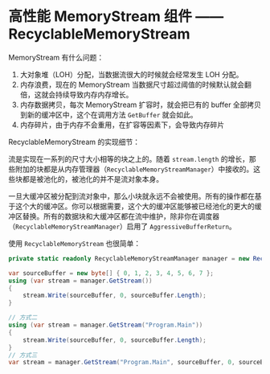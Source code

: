 # 高性能 MemoryStream 组件 —— RecyclableMemoryStream

MemoryStream 有什么问题：

1. 大对象堆（LOH）分配，当数据流很大的时候就会经常发生 LOH 分配。
2. 内存浪费，现在的 MemoryStream 当数据尺寸超过阈值的时候默认就会翻倍，这就会持续导致内存内存增长。
3. 内存数据拷贝，每次 MemoryStream 扩容时，就会把已有的 buffer 全部拷贝到新的缓冲区中，这个在调用方法 `GetBuffer` 就会如此。
4. 内存碎片，由于内存不会重用，在扩容等因素下，会导致内存碎片

RecyclableMemoryStream 的实现细节：

流是实现在一系列的尺寸大小相等的块之上的。随着 `stream.length` 的增长，那些附加的块都是从内存管理器（`RecyclableMemoryStreamManager`）中接收的。这些块都是被池化的，被池化的并不是流对象本身。

一旦大缓冲区被分配到流对象中，那么小块就永远不会被使用。所有的操作都在基于这个大的缓冲区。你可以根据需要，这个大的缓冲区能够被已经池化的更大的缓冲区替换。所有的数据块和大缓冲区都在流中维护，除非你在调度器（`RecyclableMemoryStreamManager`）启用了 `AggressiveBufferReturn`。

使用 `RecyclableMemoryStream` 也很简单：

```c#
private static readonly RecyclableMemoryStreamManager manager = new RecyclableMemoryStreamManager();

var sourceBuffer = new byte[] { 0, 1, 2, 3, 4, 5, 6, 7 };        
using (var stream = manager.GetStream())
{
    stream.Write(sourceBuffer, 0, sourceBuffer.Length);
}

// 方式二
using (var stream = manager.GetStream("Program.Main"))
{
    stream.Write(sourceBuffer, 0, sourceBuffer.Length);
}
// 方式三
var stream = manager.GetStream("Program.Main", sourceBuffer, 0, sourceBuffer.Length);
```

